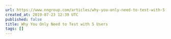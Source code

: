 ```yaml
---
url: https://www.nngroup.com/articles/why-you-only-need-to-test-with-5-users/
created_at: 2019-07-23 12:39 UTC
published: false
title: Why You Only Need to Test with 5 Users
tags: []
---
```



